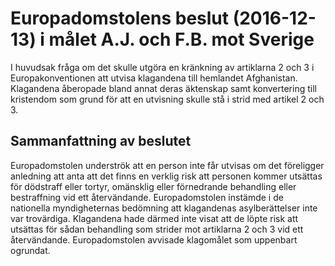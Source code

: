 # Europadomstolens beslut (2016-12-13) i målet A.J. och F.B. mot Sverige

I huvudsak fråga om det skulle utgöra en kränkning av artiklarna 2 och 3 i Europakonventionen att utvisa klagandena till hemlandet Afghanistan. Klagandena åberopade bland annat deras äktenskap samt konvertering till kristendom som grund för att en utvisning skulle stå i strid med artikel 2 och 3\.


## Sammanfattning av beslutet

Europadomstolen underströk att en person inte får utvisas om det föreligger anledning att anta att det finns en verklig risk att personen kommer utsättas för dödstraff eller tortyr, omänsklig eller förnedrande behandling eller bestraffning vid ett återvändande. Europadomstolen instämde i de nationella myndigheternas bedömning att klagandenas asylberättelser inte var trovärdiga. Klagandena hade därmed inte visat att de löpte risk att utsättas för sådan behandling som strider mot artiklarna 2 och 3 vid ett återvändande. Europadomstolen avvisade klagomålet som uppenbart ogrundat.

